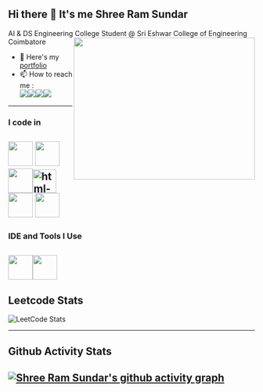 ## Hi there 👋 It's me Shree Ram Sundar

AI & DS Engineering 
College Student @ Sri Eshwar College of Engineering Coimbatore
<img align="right" width="370" height="290" src="https://i.pinimg.com/originals/47/f0/34/47f0342cec72b800463bf003eac1257e.gif">
- 🔭 Here's my [portfolio](https://shreeramsundarportfolio.netlify.app/)                                                 
- 📫 How to reach me :
<br /> [<img src="https://img.shields.io/badge/Twitter-1DA1F2?style=for-the-badge&logo=twitter&logoColor=white" />](https://twitter.com/Shreeram_Sundar)[<img src="https://img.shields.io/badge/LinkedIn-0077B5?style=for-the-badge&logo=linkedin&logoColor=white" />](https://www.linkedin.com/in/shreeramsundar6/)[<img src="https://img.shields.io/badge/Facebook-1877F2?style=for-the-badge&logo=facebook&logoColor=white" />](https://www.facebook.com/shree.r.sundar)[<img src="https://img.shields.io/badge/Instagram-E4405F?style=for-the-badge&logo=instagram&logoColor=white" />](https://www.instagram.com/shree_ram_sundar/)
---

### I code in
<img height="50" width="50" src="https://img.icons8.com/color/48/000000/python.png" /> <img height="50" width="50" src="https://img.icons8.com/color/48/000000/c-programming.png" /> <img height="50" width="50" src="https://img.icons8.com/color/48/000000/c-plus-plus-logo.png" /><img width="48" height="48" src="https://img.icons8.com/fluency/48/html-5.png" alt="html-5"/><img height="50" width="50" src="https://img.icons8.com/color/48/000000/css3.png" />
<img height="50" width="50" src="https://img.icons8.com/color/48/000000/javascript.png"/>
---

### IDE and Tools I Use
<img height="50" width="50" src="https://img.icons8.com/color/48/000000/visual-studio-code-2019.png"/><img height="50" src="https://img.shields.io/badge/Netlify-00C7B7?style=for-the-badge&logo=netlify&logoColor=white"/> 
---

## Leetcode Stats
![LeetCode Stats](https://leetcard.jacoblin.cool/Shreeram-2706?theme=dark&font=Outfit&ext=contest)

---
## Github Activity Stats
[![Shree Ram Sundar's github activity graph](https://github-readme-activity-graph.vercel.app/graph?username=shreeramsundart&bg_color=000000&color=62fe7c&line=299721&point=cae8cc&area=true&hide_border=true)](https://github.com/ashutosh00710/github-readme-activity-graph)
---


